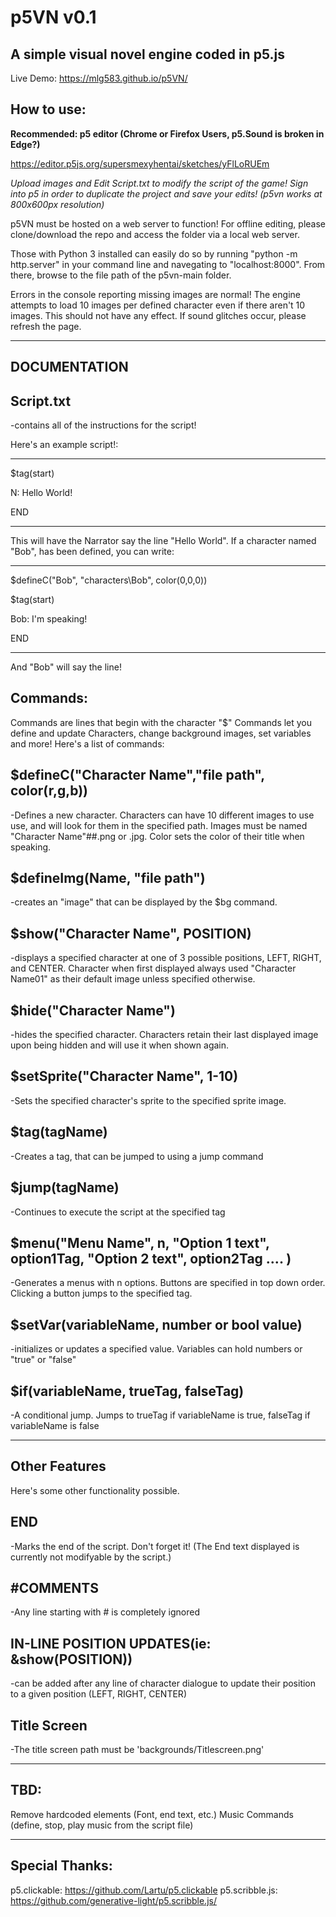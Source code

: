 # p5VN v0.1
A simple visual novel engine coded in p5.js
---------------------------------------------------------------------
Live Demo: https://mlg583.github.io/p5VN/

How to use:
--------------
**Recommended: p5 editor (Chrome or Firefox Users, p5.Sound is broken in Edge?)**

https://editor.p5js.org/supersmexyhentai/sketches/yFlLoRUEm

*Upload images and Edit Script.txt to modify the script of the game! Sign into p5 in order to duplicate the project and save your edits! (p5vn works at 800x600px resolution)*

p5VN must be hosted on a web server to function! For offline editing, please clone/download the repo and access the folder via a local web server.

Those with Python 3 installed can easily do so by running "python -m http.server" in your command line and navegating to "localhost:8000". From there, browse to the file path of the p5vn-main folder.  

Errors in the console reporting missing images are normal! The engine attempts to load 10 images per defined character even if there aren't 10 images. This should not have any effect. If sound glitches occur, please refresh the page.

--------------

**DOCUMENTATION**
--------------

Script.txt 
-----------
-contains all of the instructions for the script!

Here's an example script!:

----------------------------------------------------------------
$tag(start)

N: Hello World!

END

------------------------------------------------------------
This will have the Narrator say the line "Hello World".
If a character named "Bob", has been defined, you can write:

-----------------------

$defineC("Bob", "characters\Bob", color(0,0,0))

$tag(start)

Bob: I'm speaking!

END

------------------
And "Bob" will say the line!



Commands:
-------------------------------------------------------
Commands are lines that begin with the character "$"
Commands let you define and update Characters, change background images, set variables and more!
Here's a list of commands:

$defineC("Character Name","file path", color(r,g,b))
-------
-Defines a new character. Characters can have 10 different images to use use, and will look for them in the specified path. Images must be named "Character Name"##.png or .jpg. Color sets the color of their title when speaking.  


$defineImg(Name, "file path")
---------------------------
-creates an "image" that can be displayed by the $bg command.


$show("Character Name", POSITION)
--------------
-displays a specified character at one of 3 possible positions, LEFT, RIGHT, and CENTER. Character when first displayed always used "Character Name01" as their default image unless specified otherwise. 


$hide("Character Name")
---------
-hides the specified character. Characters retain their last displayed image upon being hidden and will use it when shown again.


$setSprite("Character Name", 1-10)
------------
-Sets the specified character's sprite to the specified sprite image. 


$tag(tagName)
------------
-Creates a tag, that can be jumped to using a jump command


$jump(tagName)
-------------
-Continues to execute the script at the specified tag


$menu("Menu Name", n, "Option 1 text", option1Tag, "Option 2 text", option2Tag .... )
-------------
-Generates a menus with n options. Buttons are specified in top down order. Clicking a button jumps to the specified tag. 


$setVar(variableName, number or bool value)
-------------
-initializes or updates a specified value. Variables can hold numbers or "true" or "false"


$if(variableName, trueTag, falseTag)
------------
-A conditional jump. Jumps to trueTag if variableName is true, falseTag if variableName is false

-----------------------------------------------------------------------------------------------------
Other Features
--------
Here's some other functionality possible.

END
--------
-Marks the end of the script. Don't forget it! (The End text displayed is currently not modifyable by the script.)


#COMMENTS
------
-Any line starting with # is completely ignored


IN-LINE POSITION UPDATES(ie: &show(POSITION))
----------
-can be added after any line of character dialogue to update their position to a given position (LEFT, RIGHT, CENTER)

Title Screen
-------------
-The title screen path must be 'backgrounds/Titlescreen.png'

-----------------------------------------------------------------------------------------------------

TBD: 
--------
Remove hardcoded elements (Font, end text, etc.)
Music Commands (define, stop, play music from the script file)


-------------------------------------------------------------

Special Thanks:
------
p5.clickable: https://github.com/Lartu/p5.clickable
p5.scribble.js: https://github.com/generative-light/p5.scribble.js/

